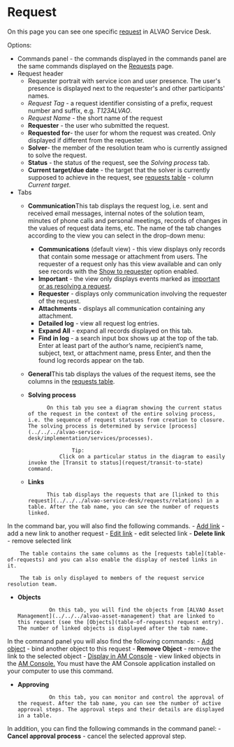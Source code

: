 # Request
       
On this page you can see one specific [request](../../../alvao-service-desk/requests) in ALVAO Service Desk.
     
Options:
     
- Commands panel - the commands displayed in the commands panel are the same commands displayed on the [Requests](../requests) page.
- Request header
    - Requester portrait with service icon and user presence. The user's presence is displayed next to the requester's and other participants' names.
    - *Request Tag* - a request identifier consisting of a prefix, request number and suffix, e.g. *T123ALVAO*.
    - *Request Name* - the short name of the request
    - **Requester** - the user who submitted the request.
    - **Requested for**- the user for whom the request was created. Only displayed if different from the requester.
    - **Solver**- the member of the resolution team who is currently assigned to solve the request.
    - **Status** - the status of the request, see the *Solving process* tab.
    - **Current target/due date** - the target that the solver is currently supposed to achieve in the request, see [requests table](table-of-requests) - column *Current target*.
- Tabs
    - **Communication**This tab displays the request log, i.e. sent and received email messages, internal notes of the solution team, minutes of phone calls and personal meetings, records of changes in the values of request data items, etc. The name of the tab changes according to the view you can select in the drop-down menu: 
        - **Communications** (default view) - this view displays only records that contain some message or attachment from users. The requester of a request only has this view available and can only see records with the [Show to requester](request/note) option enabled.
        - **Important** - the view only displays events marked as [important or as resolving a request](../../../alvao-service-desk/requests/important-communication).
        - **Requester** - displays only communication involving the requester of the request.
        - **Attachments** - displays all communication containing any attachment.
        - **Detailed log** - view all request log entries.
        - **Expand All** - expand all records displayed on this tab.
        - **Find in log** - a search input box shows up at the top of the tab. Enter at least part of the author’s name, recipient’s name, subject, text, or attachment name, press Enter, and then the found log records appear on the tab.
    - **General**This tab displays the values of the request items, see the columns in the [requests table](table-of-requests).
    - **Solving process**  

                On this tab you see a diagram showing the current status of the request in the context of the entire solving process, i.e. the sequence of request statuses from creation to closure. The solving process is determined by service [process](../../../alvao-service-desk/implementation/services/processes).

                        Tip:
                    Click on a particular status in the diagram to easily invoke the [Transit to status](request/transit-to-state) command.
    - **Links**  

                This tab displays the requests that are [linked to this request](../../../alvao-service-desk/requests/relations) in a table. After the tab name, you can see the number of requests linked.  
In the command bar, you will also find the following commands.
        - [Add link](request/edit-link)
                        - add a new link to another request
        - [Edit link](request/edit-link)
                        - edit selected link
        - **Delete link** - remove selected link

        The table contains the same columns as the [requests table](table-of-requests) and you can also enable the display of nested links in it.

        The tab is only displayed to members of the request service resolution team.
- **Objects**  

                On this tab, you will find the objects from [ALVAO Asset Management](../../../alvao-asset-management) that are linked to this request (see the [Objects](table-of-requests) request entry). The number of linked objects is displayed after the tab name.  
In the command panel you will also find the following commands:
    - [Add object](request/add-object) - bind another object to this request
    - **Remove Object** - remove the link to the selected object
    - [Display in AM Console](../../../alvao-asset-management/searching/list-of-objects) - view linked objects in the [AM Console.](../../../alvao-asset-management/console)
                    You must have the AM Console application installed on your computer to use this command.
- **Approving**  

                On this tab, you can monitor and control the approval of the request. After the tab name, you can see the number of active approval steps. The approval steps and their details are displayed in a table.  
In addition, you can find the following commands in the command panel:
    - **Cancel approval process** - cancel the selected approval step.
